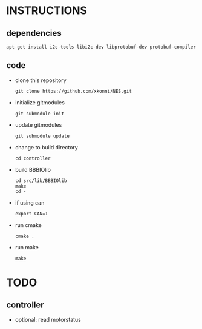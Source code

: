 INSTRUCTIONS
============

dependencies
------------

  ```
  apt-get install i2c-tools libi2c-dev libprotobuf-dev protobuf-compiler
  ```

code
----
* clone this repository

  ```
  git clone https://github.com/xkonni/NES.git
  ```

* initialize gitmodules

  ```
  git submodule init
  ```

* update gitmodules

  ```
  git submodule update
  ```

* change to build directory

  ```
  cd controller
  ```


* build BBBIOlib

  ```
  cd src/lib/BBBIOlib
  make
  cd -
  ```

* if using can

  ```
  export CAN=1
  ```

* run cmake

  ```
  cmake .
  ```

* run make

  ```
  make

TODO
====

controller
----------
* optional: read motorstatus
